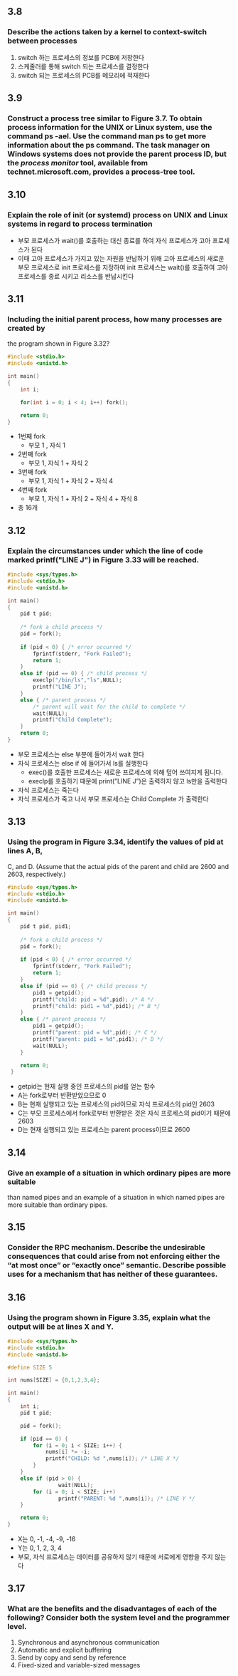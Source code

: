 ## 3.8

### Describe the actions taken by a kernel to context-switch between processes

1. switch 하는 프로세스의 정보를 PCB에 저장한다
2. 스케줄러를 통해 switch 되는 프로세스를 결정한다
3. switch 되는 프로세스의 PCB를 메모리에 적재한다

## 3.9

### Construct a process tree similar to Figure 3.7. To obtain process information for the UNIX or Linux system, use the command ps -ael. Use the command man ps to get more information about the ps command. The task manager on Windows systems does not provide the parent process ID, but the ***process monitor*** tool, available from technet.microsoft.com, provides a process-tree tool.

## 3.10

### Explain the role of init (or systemd) process on UNIX and Linux systems in regard to process termination

- 부모 프로세스가 wait()를 호출하는 대신 종료를 하여 자식 프로세스가 고아 프로세스가 된다
- 이때 고아 프로세스가 가지고 있는 자원을 반납하기 위해 고아 프로세스의 새로운 부모 프로세스로 init 프로세스를 지정하여 init 프로세스는 wait()를 호출하여 고아 프로세스를 종료 시키고 리소스를 반납시킨다

## 3.11

### Including the initial parent process, how many processes are created by
the program shown in Figure 3.32?

```c
#include <stdio.h> 
#include <unistd.h>

int main()
{
	int i;

	for(int i = 0; i < 4; i++) fork();

	return 0;	
}
```

- 1번째 fork
    - 부모 1 , 자식 1
- 2번째 fork
    - 부모 1, 자식 1 + 자식 2
- 3번째 fork
    - 부모 1, 자식 1 + 자식 2 + 자식 4
- 4번째 fork
    - 부모 1, 자식 1 + 자식 2 + 자식 4 + 자식 8
- 총 16개

## 3.12

### Explain the circumstances under which the line of code marked printf("LINE J") in Figure 3.33 will be reached.

```c
#include <sys/types.h> 
#include <stdio.h> 
#include <unistd.h>

int main()
{
    pid t pid;
    
    /* fork a child process */
    pid = fork();
    
    if (pid < 0) { /* error occurred */ 
        fprintf(stderr, "Fork Failed"); 
        return 1;
    }
    else if (pid == 0) { /* child process */
        execlp("/bin/ls","ls",NULL);
        printf("LINE J");
    }
    else { /* parent process */
        /* parent will wait for the child to complete */
        wait(NULL);
        printf("Child Complete");
    }
    return 0;
}
```

- 부모 프로세스는 else 부분에 들어가서 wait 한다
- 자식 프로세스는 else if 에 들어가서 ls를 실행한다
    - exec()를 호출한 프로세스는 새로운 프로세스에 의해 덮어 쓰여지게 됩니다.
    - execlp를 호출하기 때문에 print(”LINE J”)은 출력하지 않고 ls만을 출력한다
- 자식 프로세스는 죽는다
- 자식 프로세스가 죽고 나서 부모 프로세스는 Child Complete 가 출력한다

## 3.13

### Using the program in Figure 3.34, identify the values of pid at lines A, B,
C, and D. (Assume that the actual pids of the parent and child are 2600
and 2603, respectively.)

```c
#include <sys/types.h> 
#include <stdio.h> 
#include <unistd.h>

int main()
{
    pid t pid, pid1;
    
    /* fork a child process */
    pid = fork();
    
    if (pid < 0) { /* error occurred */ 
        fprintf(stderr, "Fork Failed"); 
        return 1;
    }
    else if (pid == 0) { /* child process */
        pid1 = getpid();
        printf("child: pid = %d",pid); /* A */
        printf("child: pid1 = %d",pid1); /* B */
    }
    else { /* parent process */
        pid1 = getpid();
        printf("parent: pid = %d",pid); /* C */
        printf("parent: pid1 = %d",pid1); /* D */
        wait(NULL);
    }

    return 0;
 }
```

- getpid는 현재 실행 중인 프로세스의 pid를 얻는 함수
- A는 fork로부터 반환받았으므로 0
- B는 현재 실행되고 있는 프로세스의 pid이므로 자식 프로세스의 pid인 2603
- C는 부모 프로세스에서 fork로부터 반환받은 것은 자식 프로세스의 pid이기 때문에 2603
- D는 현재 실행되고 있는 프로세스는 parent process이므로 2600

## 3.14

### Give an example of a situation in which ordinary pipes are more suitable
than named pipes and an example of a situation in which named pipes
are more suitable than ordinary pipes.

## 3.15

### Consider the RPC mechanism. Describe the undesirable consequences that could arise from not enforcing either the “at most once” or “exactly once” semantic. Describe possible uses for a mechanism that has neither of these guarantees.

## 3.16

### Using the program shown in Figure 3.35, explain what the output will be at lines X and Y.

```c
#include <sys/types.h> 
#include <stdio.h> 
#include <unistd.h>

#define SIZE 5

int nums[SIZE] = {0,1,2,3,4};

int main()
{
    int i;
    pid t pid;

    pid = fork();

    if (pid == 0) {
        for (i = 0; i < SIZE; i++) {
            nums[i] *= -i;
            printf("CHILD: %d ",nums[i]); /* LINE X */
        } 
    }
    else if (pid > 0) { 
				wait(NULL);
        for (i = 0; i < SIZE; i++)
                printf("PARENT: %d ",nums[i]); /* LINE Y */
    }

    return 0;
}
```

- X는 0, -1, -4, -9, -16
- Y는 0, 1, 2, 3, 4
- 부모, 자식 프로세스는 데이터를 공유하지 않기 때문에 서로에게 영향을 주지 않는다

## 3.17

### What are the benefits and the disadvantages of each of the following? Consider both the system level and the programmer level.

1. Synchronous and asynchronous communication
2. Automatic and explicit buffering
3. Send by copy and send by reference
4. Fixed-sized and variable-sized messages
